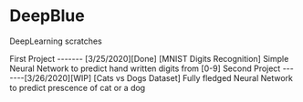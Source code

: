# DeepBlue
DeepLearning scratches

First Project ------- [3/25/2020][Done] [MNIST Digits Recognition] Simple Neural Network to predict hand written digits from [0-9]
Second Project -------[3/26/2020][WIP] [Cats vs Dogs Dataset] Fully fledged Neural Network to predict prescence of cat or a dog
